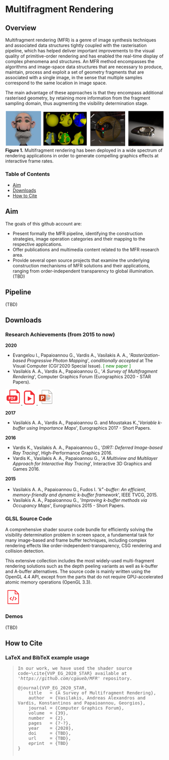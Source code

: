 # Multifragment Rendering

## Overview

Multifragment rendering (MFR) is a genre of image synthesis techniques and associated data structures tightly coupled with the rasterisation pipeline, which has helped deliver important improvements to the visual quality of primitive-order rendering and has enabled the real-time display of complex phenomena and structures. An MFR method encompasses the algorithms and image-space data structures that are necessary to produce, maintain, process and exploit a set of geometry fragments that are associated with a single image, in the sense that multiple samples correspond to the same location in image space.

The main advantage of these approaches is that they encompass additional rasterised geometry, by retaining more information from the fragment sampling domain, thus augmenting the visibility determination stage.

![Image description](Figures/teaser.png)
**Figure 1.** Multifragment rendering has been deployed in a wide spectrum of rendering applications in order to generate compelling graphics effects at interactive frame rates.


### Table of Contents

- [Aim](#Aim)
- [Downloads](#Downloads)
- [How to Cite](#How-to-Cite)

## Aim

The goals of this github account are: 
- Present formally the MFR pipeline, identifying the construction strategies, image operation categories and
their mapping to the respective applications.
- Offer publications and multimedia content related to the MFR research area.
- Provide several open source projects that examine the underlying construction mechanisms of MFR solutions and their applications, ranging from order-independent transparency to global illumination. (TBD)

## Pipeline

(TBD)

## Downloads

### Research Achievements (from 2015 to now)

**2020**
- Evangelou I., Papaioannou G., Vardis A., Vasilakis A. A., '_Rasterization-based Progressive Photon Mapping_', _conditionally accepted_ at The Visual Computer (CGI'2020 Special Issue). <span style="color:green">[ new paper ] </span>
- Vasilakis A. A., Vardis A., Papaioannou G., '_A Survey of Multifragment Rendering_', Computer Graphics Forum (Eurographics 2020 - STAR Papers).<br/>

<a href="Multimedia\EG2020_STAR_paper.pdf">
<img alt="EG paper pdf" src="Figures\pdf.png" width="50">
</a>
<a href="Multimedia\EG2020_STAR_video_presentation.pdf">
<img alt="EG video presentation" src="Figures\video.png" width="45">
</a>
<a href="Multimedia\EG2020_STAR_presentation.pdf">
<img alt="EG presentation" src="Figures\pptx.png" width="50">
</a>

**2017**

- Vasilakis A. A., Vardis A., Papaioannou G. and Moustakas K.,'_Variable k-buffer using Importance Maps_', Eurographics 2017 - Short Papers.

**2016**

-  Vardis K., Vasilakis A. A., Papaioannou G., '_DIRT: Deferred Image-based Ray Tracing_', High-Performance Graphics 2016.
-  Vardis K., Vasilakis A. A., Papaioannou G., '_A Multiview and Multilayer Approach for Interactive Ray Tracing_', Interactive 3D Graphics and Games 2016.

**2015**

-  Vasilakis A. A., Papaioannou G., Fudos I. '_k<sup>+</sup>-buffer: An efficient, memory-friendly and dynamic k-buffer framework_', IEEE TVCG, 2015.
-  Vasilakis A. A., Papaioannou G., '_Improving k-buffer methods via Occupancy Maps_', Eurographics 2015 - Short Papers.

### GLSL Source Code

A comprehensive shader source code bundle for efficiently solving the visibility determination problem in screen space, a fundamental task for many image-based and frame buffer techniques, including complex rendering effects like order-independent-transparency, CSG rendering and collision detection.

This extensive collection includes the most widely-used multi-fragment rendering solutions such as  the depth peeling variants as well as k-buffer and A-buffer alternatives. The source code is mainly written using the OpenGL 4.4 API, except from the parts that do not require GPU-accelerated atomic memory operations (OpenGL 3.3).

<a href="Multimedia\MFR_glsl_source_code.zip">
<img alt="MFR glsl source code" src="Figures\code.png" width="50">
</a>

### Demos

(TBD)

## How to Cite

### LaTeX and BibTeX example usage

<blockquote>
<pre style="white-space:pre-wrap;">
In our work, we have used the shader source code~\cite{VVP_EG_2020_STAR} available at <em> 'https://github.com/cgaueb/MFR'</em> repository.
</pre>

<pre style="white-space:pre-wrap;">
@journal{VVP_EG_2020_STAR,
    title   = {A Survey of Multifragment Rendering},
    author  = {Vasilakis, Andreas Alexandros and Vardis, Konstantinos and Papaioannou, Georgios},
    journal = {Computer Graphics Forum},
    volume  = {39},
    number  = {2},
    pages   = {?-?},
    year    = {2020},
    doi     = {TBD},
    url     = {TBD},
    eprint  = {TBD}
}
      
</pre>

</blockquote>